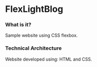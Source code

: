 # FlexLightBlog

### What is it?

Sample website using CSS flexbox.

### Technical Architecture

Website developed using: HTML and CSS.
